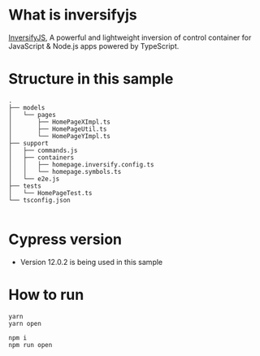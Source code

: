 # What is inversifyjs
[InversifyJS](https://inversify.io/), A powerful and lightweight inversion of control container
for JavaScript & Node.js apps powered by TypeScript.

# Structure in this sample

```
.
├── models
│   └── pages
│       ├── HomePageXImpl.ts
│       ├── HomePageUtil.ts
│       └── HomePageYImpl.ts
├── support
│   ├── commands.js
│   ├── containers
│   │   ├── homepage.inversify.config.ts
│   │   └── homepage.symbols.ts
│   └── e2e.js
├── tests
│   └── HomePageTest.ts
└── tsconfig.json


```

# Cypress version
- Version 12.0.2 is being used in this sample

# How to run
```
yarn
yarn open
```

```
npm i
npm run open
```

